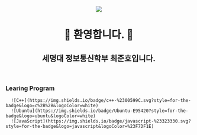 <div align="center">
	<img src="https://capsule-render.vercel.app/api?type=cylinder&color=auto&text=201821980%20최준호&fontAlignY=45&fontSize=40&height=150&animation=blinking&desc=wnsghch&descAlignY=70">
</div>  
  
  <p>
  
  <p>
    <div align="center">
      <h1> 👋 환영합니다. 👋 </h1>
      <h2> 세명대 정보통신학부 최준호입니다. </h2>
      </div>
	    <p>
      <br />
      <h3> Learing Program </h3>
      
      
      ![C++](https://img.shields.io/badge/c++-%2300599C.svg?style=for-the-badge&logo=c%2B%2B&logoColor=white)
      ![Ubuntu](https://img.shields.io/badge/Ubuntu-E95420?style=for-the-badge&logo=ubuntu&logoColor=white)
      ![JavaScript](https://img.shields.io/badge/javascript-%23323330.svg?style=for-the-badge&logo=javascript&logoColor=%23F7DF1E)
      
<!--
**wnsghch/wnsghch** is a ✨ _special_ ✨ repository because its `README.md` (this file) appears on your GitHub profile.


[![Anurag's GitHub stats](https://github-readme-stats.vercel.app/api?username={github 아이디}&hide_title=true&show_icons=true&include_all_commits=true&disable_animations=true&theme=vue)](https://github.com/anuraghazra/github-readme-stats)


Here are some ideas to get you started:

- 🔭 I’m currently working on ...
- 🌱 I’m currently learning ...
- 👯 I’m looking to collaborate on ...
- 🤔 I’m looking for help with ...
- 💬 Ask me about ...
- 📫 How to reach me: ...
- 😄 Pronouns: ...
- ⚡ Fun fact: ...
-->

